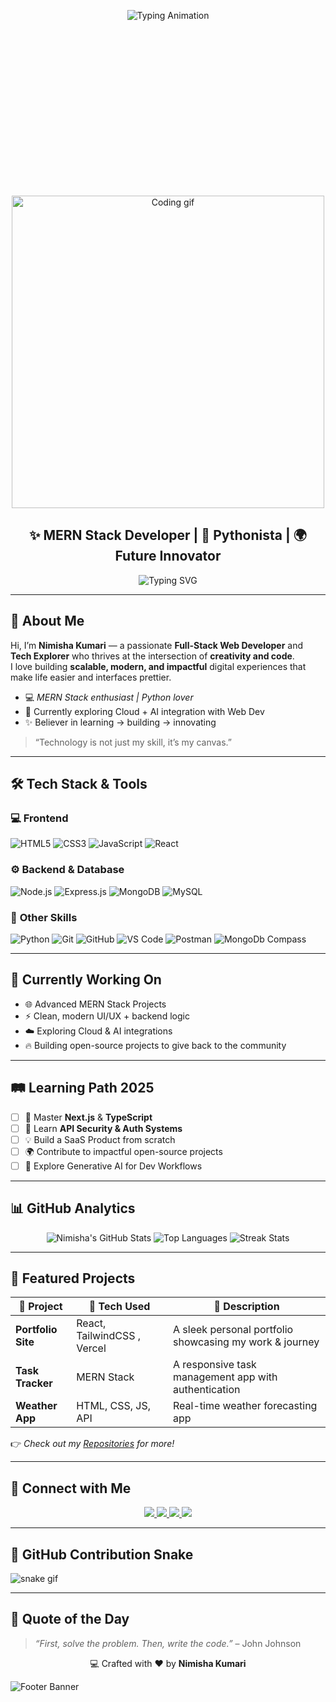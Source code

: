 <!-- 🧠 Header Section -->
<p align="center">
  <!-- Typing Animation -->
  <img src="https://readme-typing-svg.herokuapp.com?font=Fira+Code&weight=600&size=28&duration=4000&pause=3000&color=00CFFF&center=true&vCenter=true&width=700&lines=Hey+there!+I'm+Nimisha+Kumari+🚀;Creative+Developer+%7C+Designer+of+Ideas;Where+Logic+Meets+Art+%E2%9C%A8" alt="Typing Animation" />
</p>

<!-- 🌈 Custom SVG Coding Illustration -->
<p align="center">
  <svg viewBox="0 0 600 300" width="600" height="300" xmlns="http://www.w3.org/2000/svg">
    <defs>
      <!-- Gradient background -->
      <linearGradient id="bgGradient" x1="0" y1="0" x2="1" y2="1">
        <stop offset="0%" stop-color="#00CFFF" />
        <stop offset="100%" stop-color="#8E2DE2" />
      </linearGradient>
      <!-- Glow for screen -->
      <radialGradient id="screenGlow" cx="50%" cy="50%" r="70%">
        <stop offset="0%" stop-color="#00FFF7" stop-opacity="0.8" />
        <stop offset="100%" stop-color="transparent" />
      </radialGradient>
    </defs>

    
  
  </svg>
</p>

<!-- Static Computing Art -->
<p align="center">
  <img src="https://raw.githubusercontent.com/mayhemantt/mayhemantt/master/img/dev-working.gif" alt="Coding gif" width="500"/>
</p>
<h2 align="center">✨ MERN Stack Developer | 🧠 Pythonista | 🌍 Future Innovator</h2>

<p align="center">
  <img src="https://readme-typing-svg.herokuapp.com?font=Fira+Code&pause=1000&center=true&width=500&lines=Hello+World!+I'm+Nimisha+👩‍💻;I+Build+Scalable+and+Interactive+Web+Apps+🌐;Clean+Code+%2B+Powerful+UI+%3D+🔥;Open-Source+%7C+Problem+Solver+%7C+Learner+🚀" alt="Typing SVG" />
</p>

---

## 🧭 About Me  

Hi, I’m **Nimisha Kumari** — a passionate **Full-Stack Web Developer** and **Tech Explorer** who thrives at the intersection of **creativity and code**.  
I love building **scalable, modern, and impactful** digital experiences that make life easier and interfaces prettier.  

- 💻 *MERN Stack enthusiast | Python lover*  
- 🚀 Currently exploring Cloud + AI integration with Web Dev  
- ✨ Believer in learning → building → innovating  

> “Technology is not just my skill, it’s my canvas.”

---

## 🛠️ Tech Stack & Tools  

### 💻 **Frontend**
![HTML5](https://img.shields.io/badge/HTML5-E34F26?style=for-the-badge&logo=html5&logoColor=white)
![CSS3](https://img.shields.io/badge/CSS3-1572B6?style=for-the-badge&logo=css3&logoColor=white)
![JavaScript](https://img.shields.io/badge/JavaScript-F7E01D?style=for-the-badge&logo=javascript&logoColor=black)
![React](https://img.shields.io/badge/React-61DAFB?style=for-the-badge&logo=react&logoColor=black)


### ⚙️ **Backend & Database**
![Node.js](https://img.shields.io/badge/Node.js-339933?style=for-the-badge&logo=nodedotjs&logoColor=white)
![Express.js](https://img.shields.io/badge/Express.js-000000?style=for-the-badge&logo=express&logoColor=white)
![MongoDB](https://img.shields.io/badge/MongoDB-4EA94B?style=for-the-badge&logo=mongodb&logoColor=white)
![MySQL](https://img.shields.io/badge/MySQL-00758F?style=for-the-badge&logo=mysql&logoColor=white)

### 🧠 **Other Skills**
![Python](https://img.shields.io/badge/Python-3776AB?style=for-the-badge&logo=python&logoColor=yellow)
![Git](https://img.shields.io/badge/Git-F05032?style=for-the-badge&logo=git&logoColor=white)
![GitHub](https://img.shields.io/badge/GitHub-181717?style=for-the-badge&logo=github&logoColor=white)
![VS Code](https://img.shields.io/badge/VS%20Code-007ACC?style=for-the-badge&logo=visualstudiocode&logoColor=white)
![Postman](https://img.shields.io/badge/Postman-FF6C37?style=for-the-badge&logo=postman&logoColor=white)
![MongoDb Compass](https://img.shields.io/badge/Bootstrap-563D7C?style=for-the-badge&logo=MongoDBCompass&logoColor=white)

---

## 🧠 Currently Working On  
- 🌐 Advanced MERN Stack Projects  
- ⚡ Clean, modern UI/UX + backend logic  
- ☁️ Exploring Cloud & AI integrations  
- 🔥 Building open-source projects to give back to the community

---

## 🛤️ Learning Path 2025  
- [ ] 🚀 Master **Next.js** & **TypeScript**  
- [ ] 📡 Learn **API Security & Auth Systems**  
- [ ] 💡 Build a SaaS Product from scratch  
- [ ] 🌍 Contribute to impactful open-source projects  
- [ ] 🧠 Explore Generative AI for Dev Workflows  

---

## 📊 GitHub Analytics  

<div align="center">

  <img src="https://github-readme-stats.vercel.app/api?username=Nimisha-15&show_icons=true&theme=radical&hide_border=true&count_private=true&include_all_commits=true" alt="Nimisha's GitHub Stats" />
  <img src="https://github-readme-stats.vercel.app/api/top-langs/?username=Nimisha-15&layout=compact&theme=radical&hide_border=true" alt="Top Languages" />
  <img src="https://github-readme-streak-stats.herokuapp.com/?user=Nimisha-15&theme=radical&hide_border=true" alt="Streak Stats" />

</div>

---

## 🌟 Featured Projects  

| 🧰 Project        | 🚀 Tech Used          | 📌 Description                                          |
|------------------|----------------------|--------------------------------------------------------|
| **Portfolio Site** | React, TailwindCSS , Vercel | A sleek personal portfolio showcasing my work & journey |
| **Task Tracker**   | MERN Stack              | A responsive task management app with authentication    |
| **Weather App**    | HTML, CSS, JS, API      | Real-time weather forecasting app                       |

👉 *Check out my [Repositories](https://github.com/Nimisha-15?tab=repositories) for more!*

---

## 🤝 Connect with Me  

<p align="center">
  <a href="https://www.linkedin.com/in/nimisha-15" target="_blank">
    <img src="https://img.shields.io/badge/LinkedIn-0A66C2?style=for-the-badge&logo=linkedin&logoColor=white"/>
  </a>
  <a href="mailto:nimisha.dev15@gmail.com" target="_blank">
    <img src="https://img.shields.io/badge/Gmail-D14836?style=for-the-badge&logo=gmail&logoColor=white"/>
  </a>
  <a href="https://twitter.com/nimisha_15" target="_blank">
    <img src="https://img.shields.io/badge/Twitter-1DA1F2?style=for-the-badge&logo=twitter&logoColor=white"/>
  </a>
  <a href="https://nimisha-15.github.io" target="_blank">
    <img src="https://img.shields.io/badge/Portfolio-000000?style=for-the-badge&logo=firefox&logoColor=white"/>
  </a>
</p>

---

## 🐍 GitHub Contribution Snake

![snake gif](https://raw.githubusercontent.com/Nimisha-15/Nimisha-15/output/github-contribution-grid-snake.svg)

---

## 🌻 Quote of the Day  

> *“First, solve the problem. Then, write the code.”* – John Johnson

<p align="center">💻 Crafted with ❤️ by <b>Nimisha Kumari</b></p>

![Footer Banner](https://capsule-render.vercel.app/api?type=waving&color=gradient&customColorList=2,5,30,50&height=120&section=footer)
